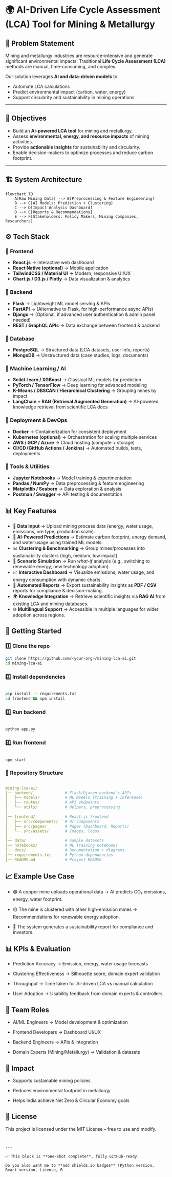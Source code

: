 # 🌍 AI-Driven Life Cycle Assessment (LCA) Tool for Mining & Metallurgy  

## 📌 Problem Statement  
Mining and metallurgy industries are resource-intensive and generate significant environmental impacts. Traditional **Life Cycle Assessment (LCA)** methods are manual, time-consuming, and complex.  

Our solution leverages **AI and data-driven models** to:  
- Automate LCA calculations  
- Predict environmental impact (carbon, water, energy)  
- Support circularity and sustainability in mining operations  

---

## 🎯 Objectives  
- Build an **AI-powered LCA tool** for mining and metallurgy.  
- Assess **environmental, energy, and resource impacts** of mining activities.  
- Provide **actionable insights** for sustainability and circularity.  
- Enable decision-makers to optimize processes and reduce carbon footprint.  

---

## 🏗️ System Architecture  
```mermaid
flowchart TD
    A[Raw Mining Data] --> B[Preprocessing & Feature Engineering]
    B --> C[AI Models: Prediction + Clustering]
    C --> D[Impact Analysis Dashboard]
    D --> E[Reports & Recommendations]
    E --> F[Stakeholders: Policy Makers, Mining Companies, Researchers]
```
## ⚙️ Tech Stack  

### 🔹 Frontend  
- **React.js** → Interactive web dashboard  
- **React Native (optional)** → Mobile application  
- **TailwindCSS / Material UI** → Modern, responsive UI/UX  
- **Chart.js / D3.js / Plotly** → Data visualization & analytics  

### 🔹 Backend  
- **Flask** → Lightweight ML model serving & APIs  
- **FastAPI** → (Alternative to Flask, for high-performance async APIs)  
- **Django** → (Optional, if advanced user authentication & admin panel needed)  
- **REST / GraphQL APIs** → Data exchange between frontend & backend  

### 🔹 Database  
- **PostgreSQL** → Structured data (LCA datasets, user info, reports)  
- **MongoDB** → Unstructured data (case studies, logs, documents)  

### 🔹 Machine Learning / AI  
- **Scikit-learn / XGBoost** → Classical ML models for prediction  
- **PyTorch / TensorFlow** → Deep learning for advanced modeling  
- **K-Means / DBSCAN / Hierarchical Clustering** → Grouping mines by impact  
- **LangChain + RAG (Retrieval Augmented Generation)** → AI-powered knowledge retrieval from scientific LCA docs  

### 🔹 Deployment & DevOps  
- **Docker** → Containerization for consistent deployment  
- **Kubernetes (optional)** → Orchestration for scaling multiple services  
- **AWS / GCP / Azure** → Cloud hosting (compute + storage)  
- **CI/CD (GitHub Actions / Jenkins)** → Automated builds, tests, deployments  

### 🔹 Tools & Utilities  
- **Jupyter Notebooks** → Model training & experimentation  
- **Pandas / NumPy** → Data preprocessing & feature engineering  
- **Matplotlib / Seaborn** → Data exploration & analysis  
- **Postman / Swagger** → API testing & documentation
   
## 📊 Key Features  

- 🔼 **Data Input** → Upload mining process data (energy, water usage, emissions, ore type, production scale).  
- 🤖 **AI-Powered Predictions** → Estimate carbon footprint, energy demand, and water usage using trained ML models.  
- 📊 **Clustering & Benchmarking** → Group mines/processes into sustainability clusters (high, medium, low impact).  
- 🔄 **Scenario Simulation** → Run *what-if* analysis (e.g., switching to renewable energy, new technology adoption).  
- 📈 **Interactive Dashboard** → Visualize emissions, water usage, and energy consumption with dynamic charts.  
- 📑 **Automated Reports** → Export sustainability insights as **PDF / CSV** reports for compliance & decision-making.  
- 🌍 **Knowledge Integration** → Retrieve scientific insights via **RAG AI** from existing LCA and mining databases.  
- 🌐 **Multilingual Support** → Accessible in multiple languages for wider adoption across regions.  


## 🚀 Getting Started  

### 1️⃣ Clone the repo  
```bash
git clone https://github.com/<your-org>/mining-lca-ai.git
cd mining-lca-ai
```
### 2️⃣ Install dependencies
```bash

pip install -r requirements.txt
cd frontend && npm install
```
### 3️⃣ Run backend
```bash

python app.py
```
### 4️⃣ Run frontend
```bash

npm start
```
### 📂 Repository Structure
```yaml

mining-lca-ai/
│── backend/              # Flask/Django backend + APIs
│   ├── models/           # ML models (training + inference)
│   ├── routes/           # API endpoints
│   └── utils/            # Helpers, preprocessing
│
│── frontend/             # React.js frontend
│   ├── src/components/   # UI components
│   ├── src/pages/        # Pages (Dashboard, Reports)
│   └── src/assets/       # Images, logos
│
│── data/                 # Sample datasets
│── notebooks/            # ML training notebooks
│── docs/                 # Documentation + diagrams
│── requirements.txt      # Python dependencies
│── README.md             # Project README
```
## 📈 Example Use Case
- 🟢 A copper mine uploads operational data → AI predicts CO₂ emissions, energy, water footprint.

- 🟡 The mine is clustered with other high-emission mines → Recommendations for renewable energy adoption.

- 🔵 The system generates a sustainability report for compliance and investors.

## 📊 KPIs & Evaluation
- Prediction Accuracy → Emission, energy, water usage forecasts

- Clustering Effectiveness → Silhouette score, domain expert validation

- Throughput → Time taken for AI-driven LCA vs manual calculation

- User Adoption → Usability feedback from domain experts & controllers

## 👥 Team Roles
- AI/ML Engineers → Model development & optimization

- Frontend Developers → Dashboard UI/UX

- Backend Engineers → APIs & integration

- Domain Experts (Mining/Metallurgy) → Validation & datasets

## 🌱 Impact
- Supports sustainable mining policies

- Reduces environmental footprint in metallurgy

- Helps India achieve Net Zero & Circular Economy goals

## 📜 License
This project is licensed under the MIT License – free to use and modify.

```pgsql


---

✅ This block is **one-shot complete**, fully GitHub-ready.  

Do you also want me to **add shields.io badges** (Python version, React version, License, B
```
